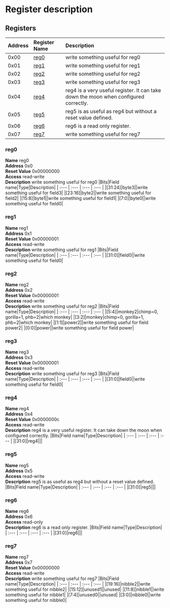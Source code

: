
# Register description

## Registers

|Address|Register Name|Description|
| :--- | :--- | :--- |
|0x00|[reg0](#reg0)|write something useful for reg0|
|0x01|[reg1](#reg1)|write something useful for reg1|
|0x02|[reg2](#reg2)|write something useful for reg2|
|0x03|[reg3](#reg3)|write something useful for reg3|
|0x04|[reg4](#reg4)|reg4 is a very useful register. It can take down the moon when configured correctly.|
|0x05|[reg5](#reg5)|reg5 is as useful as reg4 but without a reset value defined.|
|0x06|[reg6](#reg6)|reg6 is a read only register.|
|0x07|[reg7](#reg7)|write something useful for reg7|

### reg0
  
**Name** reg0  
**Address** 0x0  
**Reset Value** 0x00000000  
**Access** read-write  
**Description** write something useful for reg0
|Bits|Field name|Type|Description|
| :--- | :--- | :--- | :--- |
|[31:24]|byte3||write something useful for field3|
|[23:16]|byte2||write something useful for field2|
|[15:8]|byte1||write something useful for field1|
|[7:0]|byte0||write something useful for field0|

### reg1
  
**Name** reg1  
**Address** 0x1  
**Reset Value** 0x00000001  
**Access** read-write  
**Description** write something useful for reg1
|Bits|Field name|Type|Description|
| :--- | :--- | :--- | :--- |
|[31:0]|field0||write something useful for field0|

### reg2
  
**Name** reg2  
**Address** 0x2  
**Reset Value** 0x00000001  
**Access** read-write  
**Description** write something useful for reg2
|Bits|Field name|Type|Description|
| :--- | :--- | :--- | :--- |
|[5:4]|monkey2|chimp=0, gorilla=1, phb=2|which monkey|
|[3:2]|monkey|chimp=0, gorilla=1, phb=2|which monkey|
|[1:1]|power2||write something useful for field power2|
|[0:0]|power||write something useful for field power|

### reg3
  
**Name** reg3  
**Address** 0x3  
**Reset Value** 0x00000001  
**Access** read-write  
**Description** write something useful for reg3
|Bits|Field name|Type|Description|
| :--- | :--- | :--- | :--- |
|[31:0]|field0||write something useful for field0|

### reg4
  
**Name** reg4  
**Address** 0x4  
**Reset Value** 0x0000000c  
**Access** read-write  
**Description** reg4 is a very useful register. It can take down the moon when configured correctly.
|Bits|Field name|Type|Description|
| :--- | :--- | :--- | :--- |
|[31:0]|reg4|||

### reg5
  
**Name** reg5  
**Address** 0x5  
**Access** read-write  
**Description** reg5 is as useful as reg4 but without a reset value defined.
|Bits|Field name|Type|Description|
| :--- | :--- | :--- | :--- |
|[31:0]|reg5|||

### reg6
  
**Name** reg6  
**Address** 0x6  
**Access** read-only  
**Description** reg6 is a read only register.
|Bits|Field name|Type|Description|
| :--- | :--- | :--- | :--- |
|[31:0]|reg6|||

### reg7
  
**Name** reg7  
**Address** 0x7  
**Reset Value** 0x00000000  
**Access** read-write  
**Description** write something useful for reg7
|Bits|Field name|Type|Description|
| :--- | :--- | :--- | :--- |
|[19:16]|nibble2||write something useful for nibble2|
|[15:12]|unused1||unused|
|[11:8]|nibble1||write something useful for nibble1|
|[7:4]|unused0||unused|
|[3:0]|nibble0||write something useful for nibble0|
